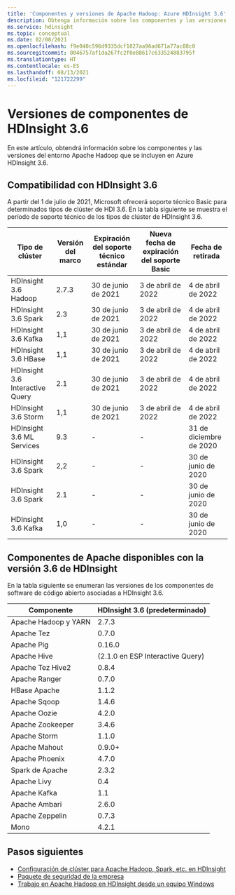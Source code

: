 ```yaml
---
title: 'Componentes y versiones de Apache Hadoop: Azure HDInsight 3.6'
description: Obtenga información sobre los componentes y las versiones de Apache Hadoop disponibles en Azure HDInsight 3.6.
ms.service: hdinsight
ms.topic: conceptual
ms.date: 02/08/2021
ms.openlocfilehash: f9e040c596d9335dcf1027aa96ad671a77ac88c0
ms.sourcegitcommit: 0046757af1da267fc2f0e88617c633524883795f
ms.translationtype: HT
ms.contentlocale: es-ES
ms.lasthandoff: 08/13/2021
ms.locfileid: "121722299"
---
```

# <a name="hdinsight-36-component-versions"></a>Versiones de componentes de HDInsight 3.6

En este artículo, obtendrá información sobre los componentes y las versiones del entorno Apache Hadoop que se incluyen en Azure HDInsight 3.6.

## <a name="support-for-hdinsight-36"></a>Compatibilidad con HDInsight 3.6

A partir del 1 de julio de 2021, Microsoft ofrecerá soporte técnico Basic para determinados tipos de clúster de HDI 3.6.
En la tabla siguiente se muestra el período de soporte técnico de los tipos de clúster de HDInsight 3.6.

| Tipo de clúster                    | Versión del marco | Expiración del soporte técnico estándar       | Nueva fecha de expiración del soporte Basic | Fecha de retirada |
|---------------------------------|-------------------|-----------------------------------|------------------------------|-----------------|
| HDInsight 3.6 Hadoop            | 2.7.3             | 30 de junio de 2021                     | 3 de abril de 2022                | 4 de abril de 2022 |
| HDInsight 3.6 Spark             | 2.3               | 30 de junio de 2021                     | 3 de abril de 2022                | 4 de abril de 2022 |
| HDInsight 3.6 Kafka             | 1,1               | 30 de junio de 2021                     | 3 de abril de 2022                | 4 de abril de 2022 |
| HDInsight 3.6 HBase             | 1,1               | 30 de junio de 2021                     | 3 de abril de 2022                | 4 de abril de 2022 |
| HDInsight 3.6 Interactive Query | 2.1               | 30 de junio de 2021                     | 3 de abril de 2022                | 4 de abril de 2022 |
| HDInsight 3.6 Storm             | 1,1               | 30 de junio de 2021                     | 3 de abril de 2022                | 4 de abril de 2022 |
| HDInsight 3.6 ML Services      | 9.3               | -                                 | -                            | 31 de diciembre de 2020 |
| HDInsight 3.6 Spark             | 2,2               | -                                 | -                            | 30 de junio de 2020 |
| HDInsight 3.6 Spark             | 2.1               | -                                 | -                            | 30 de junio de 2020 |
| HDInsight 3.6 Kafka             | 1,0               | -                                 | -                            | 30 de junio de 2020 |

## <a name="apache-components-available-with-hdinsight-version-36"></a>Componentes de Apache disponibles con la versión 3.6 de HDInsight

En la tabla siguiente se enumeran las versiones de los componentes de software de código abierto asociadas a HDInsight 3.6.

| Componente              | HDInsight 3.6 (predeterminado)     |
|------------------------|-----------------------------|
| Apache Hadoop y YARN | 2.7.3                       |
| Apache Tez             | 0.7.0                       |
| Apache Pig             | 0.16.0                      |
| Apache Hive            | (2.1.0 en ESP Interactive Query) |
| Apache Tez Hive2       | 0.8.4                       |
| Apache Ranger          | 0.7.0                       |
| HBase Apache           | 1.1.2                       |
| Apache Sqoop           | 1.4.6                       |
| Apache Oozie           | 4.2.0                       |
| Apache Zookeeper       | 3.4.6                       |
| Apache Storm           | 1.1.0                       |
| Apache Mahout          | 0.9.0+                      |
| Apache Phoenix         | 4.7.0                       |
| Spark de Apache           | 2.3.2                      |
| Apache Livy            | 0.4                        |
| Apache Kafka           | 1.1                         |
| Apache Ambari          | 2.6.0                       |
| Apache Zeppelin        | 0.7.3                       |
| Mono                   | 4.2.1                       |

## <a name="next-steps"></a>Pasos siguientes

- [Configuración de clúster para Apache Hadoop, Spark, etc. en HDInsight](hdinsight-hadoop-provision-linux-clusters.md)
- [Paquete de seguridad de la empresa](./enterprise-security-package.md)
- [Trabajo en Apache Hadoop en HDInsight desde un equipo Windows](hdinsight-hadoop-windows-tools.md)
